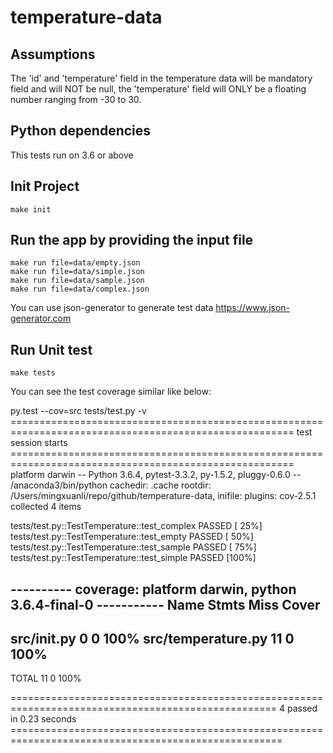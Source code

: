 # temperature-data

## Assumptions
The 'id' and 'temperature' field in the temperature data will be mandatory field and will NOT be null, the 'temperature' field will ONLY be a floating number ranging from -30 to 30.

## Python dependencies
This tests run on 3.6 or above

## Init Project
```make init```

## Run the app by providing the input file
```
make run file=data/empty.json
make run file=data/simple.json
make run file=data/sample.json
make run file=data/complex.json
```

You can use json-generator to generate test data https://www.json-generator.com

## Run Unit test
```make tests```

You can see the test coverage similar like below:

py.test --cov=src tests/test.py -v
======================================================================================================= test session starts =======================================================================================================
platform darwin -- Python 3.6.4, pytest-3.3.2, py-1.5.2, pluggy-0.6.0 -- /anaconda3/bin/python
cachedir: .cache
rootdir: /Users/mingxuanli/repo/github/temperature-data, inifile:
plugins: cov-2.5.1
collected 4 items

tests/test.py::TestTemperature::test_complex PASSED                                                                                                                                                                         [ 25%]
tests/test.py::TestTemperature::test_empty PASSED                                                                                                                                                                           [ 50%]
tests/test.py::TestTemperature::test_sample PASSED                                                                                                                                                                          [ 75%]
tests/test.py::TestTemperature::test_simple PASSED                                                                                                                                                                          [100%]

---------- coverage: platform darwin, python 3.6.4-final-0 -----------
Name                 Stmts   Miss  Cover
----------------------------------------
src/__init__.py          0      0   100%
src/temperature.py      11      0   100%
----------------------------------------
TOTAL                   11      0   100%


==================================================================================================== 4 passed in 0.23 seconds =====================================================================================================



